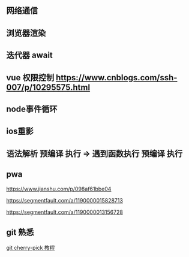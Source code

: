 ## 网络通信

## 浏览器渲染

## 迭代器 await 

## vue 权限控制 https://www.cnblogs.com/ssh-007/p/10295575.html

## node事件循环

## ios重影

## 语法解析 预编译 执行 => 遇到函数执行 预编译 执行


## pwa 

https://www.jianshu.com/p/098af61bbe04

https://segmentfault.com/a/1190000015828713

https://segmentfault.com/a/1190000013156728

## git 熟悉

[git cherry-pick 教程](https://www.ruanyifeng.com/blog/2020/04/git-cherry-pick.html)